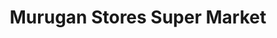 ---
title: "Murugan Stores Super Market"
url: /selaiyur-chennai/murugan-stores-super-market/
shop: supermarket
---